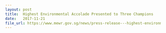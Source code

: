 ```yaml
---
layout: post
title:  Highest Environmental Accolade Presented to Three Champions 
date:   2017-11-21
file_url: https://www.mewr.gov.sg/news/press-release---highest-environmental-accolade-presented-to-three-champions
---
```


